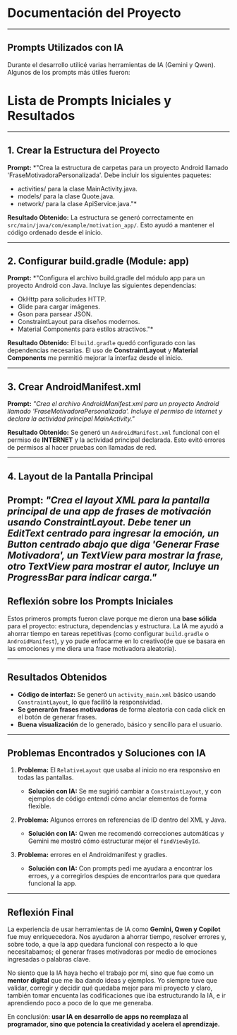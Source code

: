 # **Documentación del Proyecto**

---

## **Prompts Utilizados con IA**

Durante el desarrollo utilicé varias herramientas de IA (Gemini y Qwen). Algunos de los prompts más útiles fueron:

# **Lista de Prompts Iniciales y Resultados**

---

## **1. Crear la Estructura del Proyecto**

**Prompt:**
*"Crea la estructura de carpetas para un proyecto Android llamado 'FraseMotivadoraPersonalizada'. Debe incluir los siguientes paquetes:

* activities/ para la clase MainActivity.java.
* models/ para la clase Quote.java.
* network/ para la clase ApiService.java."*

**Resultado Obtenido:**
La estructura se generó correctamente en `src/main/java/com/example/motivation_app/`.
Esto ayudó a mantener el código ordenado desde el inicio.

---

## **2. Configurar build.gradle (Module: app)**

**Prompt:**
*"Configura el archivo build.gradle del módulo app para un proyecto Android con Java. Incluye las siguientes dependencias:

* OkHttp para solicitudes HTTP.
* Glide para cargar imágenes.
* Gson para parsear JSON.
* ConstraintLayout para diseños modernos.
* Material Components para estilos atractivos."*

**Resultado Obtenido:**
El `build.gradle` quedó configurado con las dependencias necesarias.
El uso de **ConstraintLayout** y **Material Components** me permitió mejorar la interfaz desde el inicio.

---

## **3. Crear AndroidManifest.xml**

**Prompt:**
*"Crea el archivo AndroidManifest.xml para un proyecto Android llamado 'FraseMotivadoraPersonalizada'. Incluye el permiso de internet y declara la actividad principal MainActivity."*

**Resultado Obtenido:**
Se generó un `AndroidManifest.xml` funcional con el permiso de **INTERNET** y la actividad principal declarada.
Esto evitó errores de permisos al hacer pruebas con llamadas de red.

---

## **4. Layout de la Pantalla Principal**

**Prompt:**
*"Crea el layout XML para la pantalla principal de una app de frases de motivación usando ConstraintLayout. Debe tener un EditText centrado para ingresar la emoción, un Button centrado abajo que diga 'Generar Frase Motivadora', un TextView para mostrar la frase, otro TextView para mostrar el autor, Incluye un ProgressBar para indicar carga."*
---

## **Reflexión sobre los Prompts Iniciales**

Estos primeros prompts fueron clave porque me dieron una **base sólida** para el proyecto: estructura, dependencias y estructura.
La IA me ayudó a ahorrar tiempo en tareas repetitivas (como configurar `build.gradle` o `AndroidManifest`), y yo pude enfocarme en lo creativo(de que se basara en las emociones y me diera una frase motivadora aleatoria).

---

## **Resultados Obtenidos**

* **Código de interfaz:** Se generó un `activity_main.xml` básico usando `ConstraintLayout`, lo que facilitó la responsividad.
* **Se generarón frases motivadoras** de forma aleatoria con cada click en el botón de generar frases.
* **Buena visualización** de lo generado, básico y sencillo para el usuario.
---

## **Problemas Encontrados y Soluciones con IA**

1. **Problema:** El `RelativeLayout` que usaba al inicio no era responsivo en todas las pantallas.

   * **Solución con IA:** Se me sugirió cambiar a `ConstraintLayout`, y con ejemplos de código entendí cómo anclar elementos de forma flexible.

2. **Problema:** Algunos errores en referencias de ID dentro del XML y Java.

   * **Solución con IA:** Qwen me recomendó correcciones automáticas y Gemini me mostró cómo estructurar mejor el `findViewById`.

3. **Problema:** errores en el Androidmanifest y gradles.

   * **Solución con IA:** Con prompts pedí me ayudara a encontrar los erroes, y a corregirlos despúes de encontrarlos para que quedara funcional la app.
---

## **Reflexión Final**

La experiencia de usar herramientas de IA como **Gemini, Qwen y Copilot** fue muy enriquecedora. Nos ayudaron a ahorrar tiempo, resolver errores y, sobre todo, a que la app quedara funcional con respecto a lo que necesitabamos; el generar frases motivadoras por medio de emociones ingresadas o palabras clave.

No siento que la IA haya hecho el trabajo por mí, sino que fue como un **mentor digital** que me iba dando ideas y ejemplos. Yo siempre tuve que validar, corregir y decidir qué quedaba mejor para mi proyecto y claro, también tomar encuenta las codificaciones que iba estructurando la IA, e ir aprendiendo poco a poco de lo que me generaba.

En conclusión: **usar IA en desarrollo de apps no reemplaza al programador, sino que potencia la creatividad y acelera el aprendizaje.**

